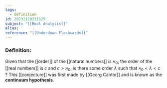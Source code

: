 ```yaml
---
tags:
  - definition
id: 20231120221125
subject: "[[Real Analysis]]"
alias: 
reference: "[[Underdown Flashcards]]"
---
```

### Definition:
Given that the [[order]] of the [[natural numbers]] is $\aleph_{0}$, the order of the [[real numbers]] is $c$ and $c > \aleph_0$, is there some order $\lambda$ such that $\aleph_0 < \lambda < c$ ? This [[conjecture]] was first made by [[Georg Cantor]] and is known as the **continuum hypothesis**.